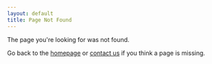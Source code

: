```yaml
---
layout: default
title: Page Not Found
---
```

The page you're looking for was not found.

Go back to the [homepage](http://www.burocrazy.com/) or [contact us](http://www.burocrazy.com/contact.html) if you think a page is missing.